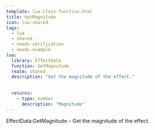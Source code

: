 ```yaml
---
template: lua-class-function.html
title: GetMagnitude
icon: lua-shared
tags:
  - lua
  - shared
  - needs-verification
  - needs-example
lua:
  library: EffectData
  function: GetMagnitude
  realm: shared
  description: "Get the magnitude of the effect."
  
  
  returns:
    - type: number
      description: "Magnitude"
---
```


<div class="lua__search__keywords">
EffectData:GetMagnitude &#x2013; Get the magnitude of the effect.
</div>
